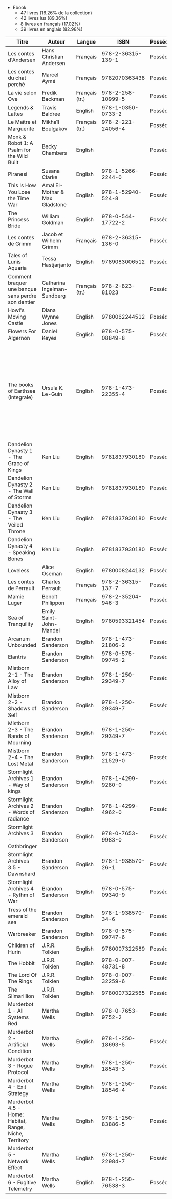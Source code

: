 - Ebook
    - 47 livres (16.26% de la collection)
    - 42 livres lus (89.36%)
    - 8 livres en français (17.02%)
    - 39 livres en anglais (82.98%)

| Titre | Auteur | Langue | ISBN | Possédé | Lu | Situation | Notes |
| --- | --- | --- | --- | --- | --- | --- | --- |
| Les contes d'Andersen | Hans Christian Andersen | Français | 978-2-36315-139-1 | Possédé | Lu | Ebook | |
| Les contes du chat perché | Marcel Aymé | Français | 9782070363438 | Possédé | Lu | Ebook | |
| La vie selon Ove | Fredik Backman | Français (tr.) | 978-2-258-10999-5 | Possédé | Lu | Ebook | |
| Legends & Lattes | Travis Baldree | English | 978-1-0350-0733-2 | Possédé | Lu | Ebook | |
| Le Maître et Marguerite | Mikhaïl Boulgakov | Français (tr.) | 978-2-221-24056-4 | Possédé | Lu | Ebook | |
| Monk & Robot 1: A Psalm for the Wild Built | Becky Chambers | English | | Possédé | Pas Lu | Ebook | |
| Piranesi | Susana Clarke | English | 978-1-5266-2244-0 | Possédé | Lu | Ebook | |
| This Is How You Lose the Time War | Amal El-Mothar & Max Gladstone | English | 978-1-52940-524-8 | Possédé | Lu | Ebook | |
| The Princess Bride | William Goldman | English | 978-0-544-17722-2 | Possédé | Lu | Ebook | |
| Les contes de Grimm | Jacob et Wilhelm Grimm | Français | 978-2-36315-136-0 | Possédé | Lu | Ebook | |
| Tales of Lunis Aquaria | Tessa Hastjarjanto | English | 9789083006512 | Possédé | Lu | Ebook | |
| Comment braquer une banque sans perdre son dentier | Catharina Ingelman-Sundberg | Français (tr.) | 978-2-823-81023 | Possédé | Lu | Ebook | |
| Howl's Moving Castle | Diana Wynne Jones | English | 9780062244512 | Possédé | Lu | Ebook | |
| Flowers For Algernon | Daniel Keyes | English | 978-0-575-08849-8 | Possédé | Lu | Ebook | |
| The books of Earthsea (integrale) | Ursula K. Le-Guin | English | 978-1-473-22355-4 | Possédé | Lu | Ebook | "A Wizard of Earthsea" "The Tombs of Atuan" "The Farthest Shore" "Tehanu" "The Other Wind" "Tales of Earthsea" |
| Dandelion Dynasty 1 - The Grace of Kings | Ken Liu | English | 9781837930180 | Possédé | Pas Lu | Ebook | |
| Dandelion Dynasty 2 - The Wall of Storms | Ken Liu | English | 9781837930180 | Possédé | Pas Lu | Ebook | |
| Dandelion Dynasty 3 - The Veiled Throne | Ken Liu | English | 9781837930180 | Possédé | Pas Lu | Ebook | |
| Dandelion Dynasty 4 - Speaking Bones | Ken Liu | English | 9781837930180 | Possédé | Pas Lu | Ebook | |
| Loveless | Alice Oseman | English | 9780008244132 | Possédé | Lu | Ebook | |
| Les contes de Perrault | Charles Perrault | Français | 978-2-36315-137-7 | Possédé | Lu | Ebook | |
| Mamie Luger | Benoît Philippon | Français | 978-2-35204-946-3 | Possédé | Lu | Ebook | |
| Sea of Tranquility | Emily Saint-John-Mandel | English | 9780593321454 | Possédé | Lu | Ebook | |
| Arcanum Unbounded | Brandon Sanderson | English | 978-1-473-21806-2 | Possédé | Lu | Ebook | Recueil |
| Elantris | Brandon Sanderson | English | 978-0-575-09745-2 | Possédé | Lu | Ebook | |
| Mistborn 2-1 - The Alloy of Law | Brandon Sanderson | English | 978-1-250-29349-7 | Possédé | Lu | Ebook | |
| Mistborn 2-2 - Shadows of Self | Brandon Sanderson | English | 978-1-250-29349-7 | Possédé | Lu | Ebook | |
| Mistborn 2-3 - The Bands of Mourning | Brandon Sanderson | English | 978-1-250-29349-7 | Possédé | Lu | Ebook | |
| Mistborn 2-4 - The Lost Metal | Brandon Sanderson | English | 978-1-473-21529-0 | Possédé | Lu | Ebook | |
| Stormlight Archives 1 - Way of kings | Brandon Sanderson | English | 978-1-4299-9280-0 | Possédé | Lu | Ebook | |
| Stormlight Archives 2 - Words of radiance | Brandon Sanderson | English | 978-1-4299-4962-0 | Possédé | Lu | Ebook | |
| Stormlight Archives 3 - Oathbringer | Brandon Sanderson | English | 978-0-7653-9983-0 | Possédé | Lu | Ebook | |
| Stormlight Archives 3.5 - Dawnshard | Brandon Sanderson | English | 978-1-938570-26-1 | Possédé | Lu | Ebook | |
| Stormlight Archives 4 - Rythm of War | Brandon Sanderson | English | 978-0-575-09340-9 | Possédé | Lu | Ebook | |
| Tress of the emerald sea | Brandon Sanderson | English | 978-1-938570-34-6 | Possédé | Lu | Ebook | |
| Warbreaker | Brandon Sanderson | English | 978-0-575-09747-6 | Possédé | Lu | Ebook | |
| Children of Hurin | J.R.R. Tolkien | English | 9780007322589 | Possédé | Lu | Ebook | |
| The Hobbit | J.R.R. Tolkien | English | 978-0-007-48731-8 | Possédé | Lu | Ebook | |
| The Lord Of The Rings | J.R.R. Tolkien | English | 978-0-007-32259-6 | Possédé | Lu | Ebook | |
| The Silmarillion | J.R.R. Tolkien | English | 9780007322565 | Possédé | Lu | Ebook | |
| Murderbot 1 - All Systems Red | Martha Wells | English | 978-0-7653-9752-2 | Possédé | Lu | Ebook | |
| Murderbot 2 - Artificial Condition | Martha Wells | English | 978-1-250-18693-5 | Possédé | Lu | Ebook | |
| Murderbot 3 - Rogue Protocol | Martha Wells | English | 978-1-250-18543-3 | Possédé | Lu | Ebook | |
| Murderbot 4 - Exit Strategy | Martha Wells | English | 978-1-250-18546-4 | Possédé | Lu | Ebook | |
| Murderbot 4.5 - Home: Habitat, Range, Niche, Territory | Martha Wells | English | 978-1-250-83886-5 | Possédé | Lu | Ebook | |
| Murderbot 5 - Network Effect | Martha Wells | English | 978-1-250-22984-7 | Possédé | Lu | Ebook | |
| Murderbot 6 - Fugitive Telemetry | Martha Wells | English | 978-1-250-76538-3 | Possédé | Lu | Ebook | |

